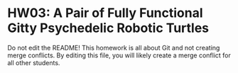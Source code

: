 # HW03: A Pair of Fully Functional Gitty Psychedelic Robotic Turtles

Do not edit the README! This homework is all about Git and 
not creating merge conflicts. By editing this file, you will 
likely create a merge conflict for all other students.